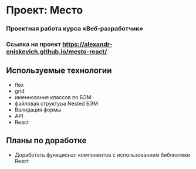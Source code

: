 # Проект: Место

### Проектная работа курса «Веб‑разработчик»

### Ссылка на проект https://alexandr-oniskevich.github.io/mesto-react/

## Используемые технологии
* flex
* grid
* именнование классов по БЭМ
* файловая структура Nested БЭМ
* Валидация формы
* API
* React


## Планы по доработке
* Доработать функционал компонентов с использованием библиотеки React
